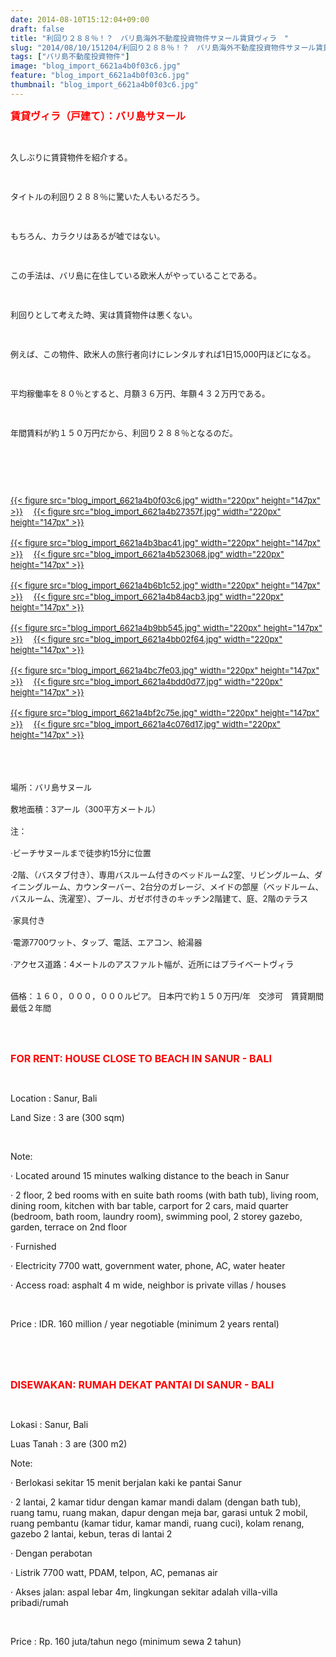 ```yaml
---
date: 2014-08-10T15:12:04+09:00
draft: false
title: "利回り２８８％！？　バリ島海外不動産投資物件サヌール賃貸ヴィラ　"
slug: "2014/08/10/151204/利回り２８８％！？　バリ島海外不動産投資物件サヌール賃貸ヴィラ　"
tags: ["バリ島不動産投資物件"]
image: "blog_import_6621a4b0f03c6.jpg"
feature: "blog_import_6621a4b0f03c6.jpg"
thumbnail: "blog_import_6621a4b0f03c6.jpg"
---
```

<p><font color="#ff0000" size="3"><strong>賃貸ヴィラ（戸建て）：バリ島サヌール</strong></font></p><br/><p><font size="2">久しぶりに賃貸物件を紹介する。</font></p><p><font size="2"><br/></font></p><p><font size="2">タイトルの利回り２８８％に驚いた人もいるだろう。</font></p><p><font size="2"><br/></font></p><p><font size="2">もちろん、カラクリはあるが嘘ではない。</font></p><p><font size="2"><br/></font></p><p><font size="2">この手法は、バリ島に在住している欧米人がやっていることである。</font></p><p><font size="2"><br/></font></p><p><font size="2">利回りとして考えた時、実は賃貸物件は悪くない。</font></p><p><font size="2"><br/></font></p><p><font size="2">例えば、この物件、欧米人の旅行者向けにレンタルすれば1日15,000円ほどになる。</font></p><p><font size="2"><br/></font></p><p><font size="2">平均稼働率を８０％とすると、月額３６万円、年額４３２万円である。</font></p><p><font size="2"><br/></font></p><p><font size="2">年間賃料が約１５０万円だから、利回り２８８％となるのだ。</font></p><p><font size="2"><br/></font></p><p><font size="2"><br/></font></p><p><br/><a href="o0448029913027814691.jpg"><font size="2">{{< figure src="blog_import_6621a4b0f03c6.jpg" width="220px" height="147px" >}}</font></a> <font size="2">　</font><a href="o0448029913027814690.jpg"><font size="2">{{< figure src="blog_import_6621a4b27357f.jpg" width="220px" height="147px" >}}</font></a> <br/><br/><a href="o0448029913027814689.jpg"><font size="2">{{< figure src="blog_import_6621a4b3bac41.jpg" width="220px" height="147px" >}}</font></a> <font size="2">　</font><a href="o0448029913027814688.jpg"><font size="2">{{< figure src="blog_import_6621a4b523068.jpg" width="220px" height="147px" >}}</font></a> <br/><br/><a href="o0448029913027814274.jpg"><font size="2">{{< figure src="blog_import_6621a4b6b1c52.jpg" width="220px" height="147px" >}}</font></a> <font size="2">　</font><a href="o0448029913027814273.jpg"><font size="2">{{< figure src="blog_import_6621a4b84acb3.jpg" width="220px" height="147px" >}}</font></a> <br/><br/><a href="o0448029913027814272.jpg"><font size="2">{{< figure src="blog_import_6621a4b9bb545.jpg" width="220px" height="147px" >}}</font></a> <font size="2">　</font><a href="o0448029913027814271.jpg"><font size="2">{{< figure src="blog_import_6621a4bb02f64.jpg" width="220px" height="147px" >}}</font></a> <br/><br/><a href="o0448029913027814270.jpg"><font size="2">{{< figure src="blog_import_6621a4bc7fe03.jpg" width="220px" height="147px" >}}</font></a> <font size="2">　</font><a href="o0448029913027813840.jpg"><font size="2">{{< figure src="blog_import_6621a4bdd0d77.jpg" width="220px" height="147px" >}}</font></a> <br/><br/><a href="o0448029913027813839.jpg"><font size="2">{{< figure src="blog_import_6621a4bf2c75e.jpg" width="220px" height="147px" >}}</font></a> <font size="2">　</font><a href="o0448029913027813838.jpg"><font size="2">{{< figure src="blog_import_6621a4c076d17.jpg" width="220px" height="147px" >}}</font></a> <br/><br/><br/><font size="2"><br/><br/><span>場所：バリ島サヌール</span> <br/><br/><span>敷地</span><span>面積：</span><span>3アール</span><span>（</span><span>300平方メートル</span><span>）</span> <br/><br/><span>注：</span> <br/><br/><span>·</span><span>ビーチ</span><span>サヌール</span><span>まで徒歩</span><span>約</span><span>15</span><span>分に位置</span> <br/><br/><span>·2</span><span>階</span><span>、</span><span>（</span><span>バスタブ付き</span><span>）</span><span>、専用バスルーム付きの</span><span>ベッドルーム2室</span><span>、リビングルーム、</span><span>ダイニングルーム</span><span>、</span><span>カウンターバー</span><span>、</span><span>2</span><span>台分の</span><span>ガレージ</span><span>、</span><span>メイド</span><span>の部屋</span><span>（</span><span>ベッドルーム、バスルーム</span><span>、</span><span>洗濯室</span><span>）</span><span>、プール、</span><span>ガゼボ</span><span>付きのキッチン</span><span>2</span><span>階建て</span><span>、</span><span>庭</span><span>、</span><span>2階</span><span>のテラス</span> <br/><br/><span>·</span><span>家具</span><span>付き</span> <br/><br/><span>·電源</span><span>7700ワット</span><span>、</span><span>タップ</span><span>、</span><span>電話、エアコン</span><span>、</span><span>給湯器</span> <br/><br/><span>·</span><span>アクセス道路</span><span>：</span><span>4メートル</span><span>の</span><span>アスファルト</span><span>幅が</span><span>、</span><span>近所</span><span>には</span><span>プライベートヴィラ</span> <br/><br/><br/><span>価格：１６０，０００，０００</span><span>ルピア</span><span>。</span> 日本円で約１５０万円<span>/年　</span><span>交渉可　賃貸期間</span><span>最低２</span><span>年間</span> <br/></font></p><br/><br/><p><font color="#ff0000" size="3"><strong>FOR RENT: HOUSE CLOSE TO BEACH IN SANUR - BALI</strong></font></p><br/><p>Location : Sanur, Bali</p><p>Land Size : 3 are (300 sqm) </p><br/><p>Note: </p><p>· Located around 15 minutes walking distance to the beach in Sanur</p><p>· 2 floor, 2 bed rooms with en suite bath rooms (with bath tub), living room, dining room, kitchen with bar table, carport for 2 cars, maid quarter (bedroom, bath room, laundry room), swimming pool, 2 storey gazebo, garden, terrace on 2nd floor</p><p>· Furnished</p><p>· Electricity 7700 watt, government water, phone, AC, water heater</p><p>· Access road: asphalt 4 m wide, neighbor is private villas / houses</p><br/><p>Price : IDR. 160 million / year negotiable (minimum 2 years rental)</p><br/><br/><br/><p><strong><font color="#ff0000" size="3">DISEWAKAN: RUMAH DEKAT PANTAI DI SANUR - BALI</font></strong></p><br/><p>Lokasi : Sanur, Bali</p><p>Luas Tanah : 3 are (300 m2) </p><p>Note:</p><p>· Berlokasi sekitar 15 menit berjalan kaki ke pantai Sanur</p><p>· 2 lantai, 2 kamar tidur dengan kamar mandi dalam (dengan bath tub), ruang tamu, ruang makan, dapur dengan meja bar, garasi untuk 2 mobil, ruang pembantu (kamar tidur, kamar mandi, ruang cuci), kolam renang, gazebo 2 lantai, kebun, teras di lantai 2</p><p>· Dengan perabotan </p><p>· Listrik 7700 watt, PDAM, telpon, AC, pemanas air</p><p>· Akses jalan: aspal lebar 4m, lingkungan sekitar adalah villa-villa pribadi/rumah</p><br/><p>Price : Rp. 160 juta/tahun nego (minimum sewa 2 tahun)</p><br/>


